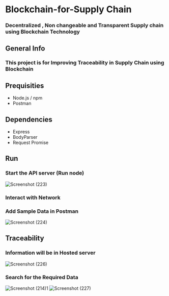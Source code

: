 # Blockchain-for-Supply Chain
### Decentralized , Non changeable and Transparent Supply chain  using Blockchain Technology
## General Info
### This project is for Improving Traceability in Supply Chain using Blockchain
## Prequisities
- Node.js / npm
- Postman
## Dependencies
- Express
- BodyParser
- Request Promise
## Run
 ### Start the API server (Run node) 
![Screenshot (223)](https://user-images.githubusercontent.com/84436796/124455219-ef0f5080-dda6-11eb-910f-b93c3c367454.png)
### Interact with Network
### Add Sample Data in Postman
![Screenshot (224)](https://user-images.githubusercontent.com/84436796/124455880-b1f78e00-dda7-11eb-8a94-6c66c4c54b15.png)
## Traceability
### Information will be in Hosted server
![Screenshot (226)](https://user-images.githubusercontent.com/84436796/124457683-af963380-dda9-11eb-86a1-a70d76280b32.png)
### Search for the Required Data
![Screenshot (214)1](https://user-images.githubusercontent.com/84436796/124458613-d2751780-ddaa-11eb-8316-5424fc638a13.png)
![Screenshot (227)](https://user-images.githubusercontent.com/84436796/124459048-5d561200-ddab-11eb-9958-a2cf4c1d599a.png)
